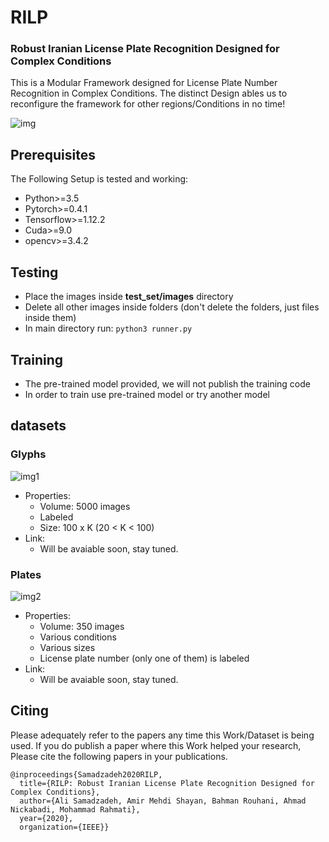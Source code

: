 # RILP
### Robust Iranian License Plate Recognition Designed for Complex Conditions

This is a Modular Framework designed for License Plate Number Recognition in Complex Conditions.
The distinct Design ables us to reconfigure the framework for other regions/Conditions in no time!

![img](Demo.png)

## Prerequisites
The Following Setup is tested and working:
- Python>=3.5
- Pytorch>=0.4.1
- Tensorflow>=1.12.2
- Cuda>=9.0
- opencv>=3.4.2

## Testing
- Place the images inside **test_set/images** directory
- Delete all other images inside folders (don't delete the folders, just files inside them)
- In main directory run: ```python3 runner.py```

## Training
- The pre-trained model provided, we will not publish the training code
- In order to train use pre-trained model or try another model

## datasets
### Glyphs
![img1](glyph_ex.jpg)

- Properties:
	- Volume: 5000 images
	- Labeled
	- Size: 100 x K  (20 < K < 100)
- Link:
	- Will be avaiable soon, stay tuned.

### Plates
![img2](dataset_ex.jpg)

- Properties:
	- Volume: 350 images
	- Various conditions
	- Various sizes
	- License plate number (only one of them) is labeled
- Link:
	- Will be avaiable soon, stay tuned.

## Citing
Please adequately refer to the papers any time this Work/Dataset is being used. If you do publish a paper where this Work helped your research, Please cite the following papers in your publications.

	@inproceedings{Samadzadeh2020RILP,
	  title={RILP: Robust Iranian License Plate Recognition Designed for Complex Conditions},
	  author={Ali Samadzadeh, Amir Mehdi Shayan, Bahman Rouhani, Ahmad Nickabadi, Mohammad Rahmati},
	  year={2020},
	  organization={IEEE}}
